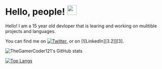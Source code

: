 # Hello, people! <img src="https://raw.githubusercontent.com/MartinHeinz/MartinHeinz/master/wave.gif" width="30px">

<!--
**TheGamerCoder121/TheGamerCoder121** is a ✨ _special_ ✨ repository because its `README.md` (this file) appears on your GitHub profile.

Here are some ideas to get you started:

- 🔭 I’m currently working on ...
- 🌱 I’m currently learning ...
- 👯 I’m looking to collaborate on ...
- 🤔 I’m looking for help with ...
- 💬 Ask me about ...
- 📫 How to reach me: ...
- 😄 Pronouns: ...
- ⚡ Fun fact: ...
-->
Hello! I am a 15 year old devloper that is learing and working on mulitible projects and languages.

You can find me on [![Twitter][1.2]][1], or on [![LinkedIn][3.2]][3].

<!-- Icons -->

[1.2]: http://i.imgur.com/wWzX9uB.png (twitter icon without padding)
[2.2]: https://raw.githubusercontent.com/MartinHeinz/MartinHeinz/master/linkedin-3-16.png (LinkedIn icon without padding)

<!-- Links to your social media accounts -->

[1]: https://twitter.com/https://twitter.com/mrgamer48490506
[2]: https://www.linkedin.com/in/heinz-martin/


![TheGamerCoder121's GitHub stats](https://github-readme-stats.vercel.app/api?username=TheGamerCoder121&show_icons=true&theme=solarized-dark)

[![Top Langs](https://github-readme-stats.vercel.app/api/top-langs/?username=TheGamerCoder121)](https://github.com/anuraghazra/github-readme-stats)

